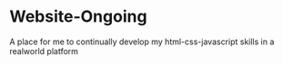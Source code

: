 # Website-Ongoing
A place for me to continually develop my html-css-javascript skills in a realworld platform
